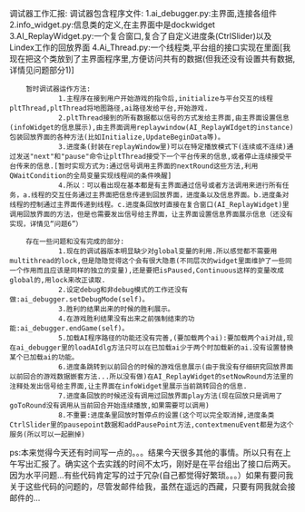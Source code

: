 调试器工作汇报:
        调试器包含程序文件:
                 1.ai_debugger.py:主界面,连接各组件
                 2.info_widget.py:信息类的定义,在主界面中是dockwidget
                 3.AI_ReplayWidget.py:一个复合窗口,复合了自定义进度条(CtrlSlider)以及Lindex工作的回放界面
                 4.Ai_Thread.py:一个线程类,平台组的接口实现在里面[我现在把这个类放到了主界面程序里,方便访问共有的数据(但我还没有设置共有数据,详情见问题部分1)]

        暂时调试器运作方法:
                1.主程序在接到用户开始游戏的指令后,initialize与平台交互的线程pltThread,pltThread将地图路径,ai路径发给平台,开始游戏.
                2.pltThread接到的所有数据都以信号的方式发给主界面,由主界面设置信息(infoWidget的信息展示),由主界面调用replaywindow(AI_ReplayWIdget的instance)包装回放界面的各种方法(比如Initialize,UpdateBeginData等)。
                3.进度条(封装在replayWindow里)可以在特定播放模式下(连续或不连续)通过发送"next"和"pause"命令让pltThread接受下一个平台传来的信息,或者停止连续接受平台传来的信息.[暂时实现方式为:通过信号调用主界面的nextRound这些方法,利用QWaitCondition的全局变量实现线程间的条件唤醒]
                4.所以：可以看出现在基本都是有主界面通过信号或者方法调用来进行所有任务，a.线程的交互任务通过主界面把信息传递到回放界面，进度条以及信息界面。b.进度条对线程的控制通过主界面传递到线程。c.进度条回放时直接在复合窗口(AI_ReplayWidget)里调用回放界面的方法，但是也需要发出信号给主界面，让主界面设置信息界面展示信息（还没有实现，详情见“问题6”）

        存在一些问题和没有完成的部分:
                1.现在的调试器版本明显缺少对global变量的利用.所以感觉都不需要用multithread的lock,但是隐隐觉得这个会有很大隐患(不同层次的widget里面维护了一些同一个作用而且应该是同样的独立的变量),还是要把isPaused,Continuous这样的变量改成global的,用lock来改正读取.
                2.设定debug和非debug模式的工作还没有做:ai_debugger.setDebugMode(self)。
                3.胜利的结果出来的时候的胜利展示。
                4.在游戏胜利结果没有出来之前强制结束的功能:ai_debugger.endGame(self)。
                5.加载AI程序路径的功能还没有完善,(要加载两个ai):要加载两个ai对战,现在ai_debugger里的loadAIdlg方法只可以在已加载ai少于两个时加载新的ai.没有设置替换某个已加载ai的功能。
                6.进度条跳转到以前回合的时候的游戏信息展示(由于我没有仔细研究回放界面以前回合的游戏数据嵌套方法...所以没有做)在AI_ReplayWidget的setNowRound方法里的注释处发出信号给主界面,让主界面在infoWidget里展示当前跳转回合的信息.
                7.进度条回放的时候还没有调用过回放界面play方法(现在回放只是调用了goToRound没有调用从当前回合开始连续播放,如果需要可以调用)
                8.不重要:进度条里回放时暂停点的设置(这个可以完全取消掉,进度条类CtrlSlider里的pausepoint数据和addPausePoint方法,contextmenuEvent都是为这个服务(所以可以一起删掉)

ps:本来觉得今天还有时间写一点的。。。结果今天很多其他的事情。所以只有在上午写出汇报了。确实这个去实践的时间不太巧，刚好是在平台组出了接口后两天。
因为水平问题...有些代码肯定写的过于冗杂(自己都觉得好繁琐。。。）如果有要问我关于这些代码的问题的，尽管发邮件给我，虽然在遥远的西藏，只要有网我就会接邮件的...
